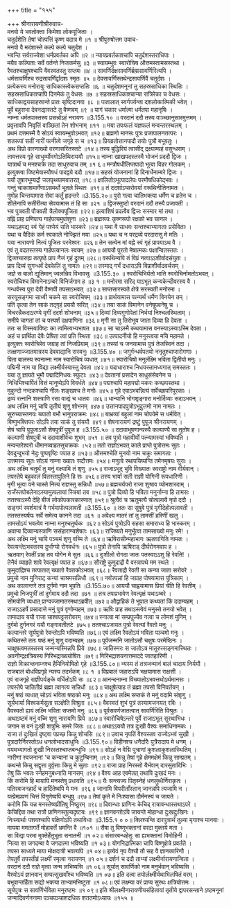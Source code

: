+++
title = "१५५"

+++
श्रीनारायणीश्रीरुवाच-  
मनवो ये भवतोक्ताः किमेशा लोकपूजिताः ।  
चतुर्दशेति तेषां चोत्पत्तिं कृष्ण वदात्र मे ॥१ ॥
श्रीपुरुषोत्तम उवाच-  
मनवो वै मदंशास्ते कल्पे कल्पे चतुर्दश ।  
भवन्ति सर्वराज्येशा धर्मप्रवर्तका अपि ॥२ ॥
न्यायप्रवर्तकाश्चापि चतुर्दशस्तराधिपाः ।  
मयैव कल्पिताः सर्वे वर्तन्ते निजकर्मसु ॥३ ॥
स्वायम्भुवः स्वारोचिष औत्तमस्तामसस्तथा ।  
रैवतश्चाक्षुषश्चापि वैवस्वतस्तु सप्तमः ॥४ ॥
सावर्णिर्दक्षसावर्णिर्ब्रह्मसावर्णिरित्यपि ।  
धर्मसावर्णिश्च रुद्रसावर्णिर्द्वादशः स्मृतः ॥५ ॥
देवसावर्णिस्तथेन्द्रसावर्णिवैं चतुर्दशः ।  
प्रत्येकस्य मनोरायुः साधिकास्त्वेकसप्ततिः ॥६ ॥
चतुर्दशमनूनां तु सहस्रसाधिका स्थितिः ।  
सहस्रसाधिकाश्चापि दिनमेकं तु वेधसः ॥७ ॥
सहस्रसाधिकाश्चान्या रात्रिरेका च वेधसः ।  
साधिकाद्वयसाहस्रान्ते प्रातः सृष्टिदानवा ॥८ ॥
पातालात् स्वर्गपर्यन्ता दशलोकात्मिकी भवेत् ।  
पूर्वे बहुसभा देवनद्यास्तटे तु वैष्णवम् ॥९ ॥
यागं चकार धर्मात्मा धर्मतपा महानृषिः ।  
नाम्ना धर्मतपास्तस्य प्रसन्नोऽहं नरायणः ॥3.155.१० ॥
वरदानं ददौ तस्य वाञ्च्छानुसारमुत्तमम् ।  
प्रवृत्तावपि निवृत्तिं वाञ्छितां तेन शोभनाम् ॥११ ॥
मया तपःफलं यज्ञफलं मन्वन्तरस्थलम् ।  
प्रथमं दत्तमस्मै वै सोऽयं स्वायम्भुवोऽभवत् ॥१२॥
ब्रह्मणो मानसः पुत्रः प्रजापालनतत्परः ।  
शतरूपां सतीं नारीं पत्नीत्वे जगृहे स च ॥१३॥
प्रियव्रतोत्तानपादौ तयोः पुत्रौ बभूवतुः ।  
अथ विप्रो वारणाख्यो वरणासरितस्तटे ॥१४॥
तस्य बुद्धिरियं त्वासीद् द्रक्ष्याम्यहं वसुन्धराम् ।  
तावत्तस्य गृहे साधुर्व्योमगोऽतिथिराययौ ॥१५॥
नाम्ना खाखपदस्तस्मै भोजनं प्रददौ द्विजः ।  
यात्रार्थं च मनश्चक्रे तदा साधुरुवाच तम् ॥१ ६॥
मन्त्रौषधीलिप्तपादो भूत्वा विहर गोलकम् ।  
इत्युक्त्वा पिष्टमेवास्यौषधं पादद्वये ददौ ॥१७॥
सहस्रं योजनानां हि दिनार्धेनाम्बरे द्विजः ।  
ययौ तुषारभूम्यद्रौ जलपृथ्व्यामवातरत् ॥१८॥
क्षालितोऽभूत्पादलेपः परमौषधिकोद्भवः ।  
गन्तुं चाकाशमार्गेणाऽसमर्थो भूतले स्थितः ॥१९॥
तं ददर्शाऽप्सरोवर्या वरूथिनीतिनामतः ।  
मुमोह चिन्तयामास सेवां कर्तुं हृदन्तरे ॥3.155.२०॥
पुरो गत्वा चातिभक्त्या धर्मेण च व्रतेन च ।  
शीलेनापि सतीरीत्या सेवयामास तं हि सा ॥२१ ॥
द्विजस्तुष्टो वरदानं ददौ तस्यै प्रजावती ।  
भव पुत्रवती पौत्रवती त्रैलोक्यपूजिता ॥२२॥
इत्याशिषं प्रदत्वैव द्विजः सस्मार मां तथा ।  
वह्निं प्राह प्रणिपत्य गार्हपत्यमुपांशुना ॥२३॥
ब्रह्मरूपः कृष्णरूपो रक्षको भव चानल ।  
यथाऽहमद्य स्वं गेहं पश्येयं सति भास्करे ॥२४॥
यथा वै साधवः सन्तश्चाभ्यागताः प्रसेविताः ।  
यथा च वैदिकं कर्म स्वकाले नोज्झितं मया ॥२५॥
यथा च न परद्रव्ये परदारासु मे मतिः ।  
यया नारायणो नित्यं पूजितः परमेश्वरः ॥२६॥
तेन सत्येन मां वह्ने स्वं गृहं प्रापयाऽथ वै ।  
एवं तु वदतस्तस्य गार्हपत्यानलः स्वयम् ॥२७॥
आययौ पुरतो मेषात्मकः पक्षान्वितस्ततः ।  
द्विजश्चारुह्य तत्पृष्ठे प्राप नैजं गृहं द्रुतम् ॥२८॥
वरूथिन्यपि तं विप्रं नत्वाऽऽशीर्वादसंयुता ।  
प्राप दिव्यं सुगन्धर्वं देवकेलिं तु नामतः ॥२९॥
तस्माद् गर्भं दधाराऽपि विप्राशीर्वादवर्चसम् ।  
जज्ञे स बालो द्युतिमान् ज्वलन्निव विभावसुः ॥3.155.३० ॥
स्वरोचिभिर्यतो भाति स्वरोचिर्नामतोऽभवत् ।  
स्वरोचिश्च विमानेनाऽम्बरे विनिर्जगाम ह ॥३ १ ॥
मनोरमा सरिद् याऽभूत् कन्यकेन्दीवरस्य वै ।  
गन्धर्वस्य पुरा देवी वैष्णवी तपसाऽभवत् ॥३२॥
साप्तसारस्वते क्षेत्रे सरस्वती मनोरमा ।  
सरयूसङ्गमा साध्वी चकमे सा स्वरोचिषम् ॥३३॥
प्रार्थयामास पत्न्यर्थं धर्मेण विनयेन तम् ।  
पतिं कृत्वा तेन साकं तद्गृहं प्रययौ सरित् ॥३४॥
तया साकं विमानेन वनेषूपवनेषु च ।  
विचरन्नैकदाऽरण्ये मृगीं ददर्श शोभनाम् ॥३५॥
दिव्यां दिव्यगुणोपेतां निर्भयां निश्चलस्थिताम् ।  
समीपे चागतां तां च पस्पर्श दक्षपाणिना ॥३६॥
मृगी सा तु तिरोभूय जाता दिव्या हि देवता ।  
ततः स विस्मयाविष्टः का त्वमित्यभ्यभाषत ॥३७॥
सा चाऽस्मै कथयामास वनस्याऽस्याऽस्मि देवता ।  
अहं च प्रार्थिता देवैः प्रेषिता त्वां प्रति स्थिता ॥३८॥
उत्पादनीयो हि मनुस्त्वया मयि महामते ।  
इत्युक्तः स्वरोचिरेव जग्राह तां निजप्रियाम् ॥३९॥
तस्यां च जनयामास पुत्रं तेजस्विनं तदा ।  
तत्क्षणाज्जातमात्रस्य देववाद्यानि सस्वनुः ॥3.155.४० ॥
जगुर्गन्धर्वपतयो ननृतुश्चाप्सरोगणाः ।  
पिता बालस्य स्वनाम्ना नाम स्वारोचिषं व्यधात् ॥४१॥
स्वारोचिषो मनुर्लक्ष्मि भविता द्वितीयो मनुः ।  
पद्मिनी नाम या विद्या लक्ष्मीर्यस्यास्तु देवता ॥४२॥
यदाधाराश्च निधयस्तामध्यगात् समस्ततः ।  
यया तु ज्ञायते भूमौ पद्मादिनिधयः स्फुटाः ॥४३॥
देवतानां प्रसादेन साधुसंसेवनेन च ।  
निधिभिश्चार्पितं वित्तं मानुष्येऽपि विवर्धते ॥४४॥
पद्मश्चापि महापद्मो मकरः कच्छपस्तथा ।  
मुकुन्दो नन्दकश्चापि नीलः शङ्खश्च ते मनोः ॥४५॥
गृहे एवाऽभवन्नित्यं सर्वेच्छापरिपूरकाः ।  
द्रव्यं रत्नानि शस्त्राणि रसा वाद्यं च धातवः ॥४६॥
धान्यानि भोगशृङ्गारा मनोर्दिव्याः सदाऽभवन् ।  
अथ लक्ष्मि मनुं चापि तृतीयं शृणु शोभनम् ॥४७॥
उत्तानपादपुत्रोऽभूदुत्तमो नाम नामतः ।  
सुरुच्यास्तनयः ख्यातो बभौ भानुपराक्रमः ॥४८॥
बाभ्रव्यां बहुलां नाम चोपयेमे स धर्मवित् ।  
विष्णुभक्तिपरः सोऽपि तया साकं तु संययौ ॥४९॥
शेषनारायणं द्रष्टुं पुपूज श्रीनरायणम् ।  
शेषं चापि पुपूजाऽसौ शेषपुत्रीं पुपूज ह ॥3.155.५० ॥
ददावाभूषणान्यस्यै कल्याण्यै सा तुतोष ह ।  
कल्याणी शेषपुत्री च ददावाशीर्वचः शुभम् ॥५१ ॥
तव पुत्रो महावीर्यो पत्न्यामस्यां भविष्यति ।  
मन्वन्तरेश्वरो धीमानव्याहतसुचक्रकः ।५२॥
ततो राज्ञोऽभवत् काले प्राप्ते पुत्रोत्तमः सुतः ।  
देवदुन्दुभयो नेदुः पुष्पवृष्टिः पपात ह ॥५३॥
औत्तमश्चेति मुनयो नाम चक्रुः समागताः ।  
उत्तमस्य सुतः सोऽयं नाम्ना ख्यातः सदौत्तमः ॥५४॥
मनुत्वे स्थापयिष्यन्ति तमेनमृषयः सुराः ।  
अथ लक्ष्मि चतुर्थं तु मनुं वक्ष्यामि तं शृणु ॥५५॥
राजाऽभूद् भुवि विख्यातः स्वराष्ट्रो नाम वीर्यवान् ।  
तपस्तेपे बहुकालं वितस्तापुलिने हि सः ॥५६॥
तस्य भार्या सती राज्ञी योगिनी रूपधारिणी ।  
मृगी भूत्वा वने चास्ते नित्यं राज्ञस्तु सन्निधौ ॥५७॥
ब्रह्मचर्यपरो राजा शुश्राव व्योमशारदाम् ।  
राजँस्तपोबलेनाऽस्यामुत्पलायां स्त्रियां तव ॥५८॥
पुत्रो दिव्यो हि भविता मनुर्नाम्ना हि तामसः ।  
ततश्चाऽस्यै देहि बीजं लोकोपकारकारणात् ॥५९॥
श्रुत्वैवं च ऋतुमत्यै चोत्पलायै नृपो ददौ ।  
सङ्गमं स्पर्शमात्रं वै गर्भमापोत्पलावती ॥3.155.६० ॥
ततः सा सुषुवे पुत्रं मृगीदेहोत्पलावती ।  
ततस्तस्यर्षयः सर्वे समेत्य कानने तदा ॥६१ ॥
अवेक्ष्य मातरं तां तु तामसीं हरिणीं खलु ।  
तामसोऽयं भवत्वेव नाम्ना मनुश्चतुर्थकः ॥६२॥
सोऽयं पुत्रोऽपि सहसा समाराध्य हि भास्करम् ।  
अवाप्य दिव्यान्यस्त्राणि ससंहाराण्यशेषतः ॥६३॥
राजिष्यते मनुर्भूत्वा तामसाख्यो मनुः रमे! ।  
अथ लक्ष्मि मनुं चापि पञ्चमं शृणु वच्मि ते ॥६४॥
ऋषिरासीन्महाभागः ऋतवागिति नामतः ।  
रेवत्यन्तेऽभवत्तस्य दुर्भाग्यो रोगवर्धनः ॥६५॥
पुत्रो तेनापि ऋषिराड् दीर्घरोगमवाप ह ।  
ऋतवाग् रेवतीं प्राह तव योगेन मे सुतः ॥६६॥
दुःशीलो रोगदा जातः पतस्वाऽऽशु हि रेवति! ।  
तेनैवं व्याहृते शापे रेवत्यृक्षं पपात ह ॥६७॥
सौराष्ट्रे कुमुदाद्रौ वै वस्त्रापथे मम स्थले ।  
कुमुदाद्रिश्च तत्पातात् ख्यातो रैवतकोऽभवत् ॥६८॥
रैवताद्रौ रेवती सा कन्या जाता सरोवरे ।  
प्रमुचो नाम मुनिराट् कन्यां चाश्रमसन्निधौ ॥६९॥
नवोत्पन्नां हि जग्राह पोषयामास पुत्रिकाम् ।  
अथ कालान्तरे तत्र दुर्गमो नाम भूपतिः ॥3.155.७०॥
आययौ चाह्वयामास प्रियां चेति हि रेवतीम् ।  
प्रमुचो निजपुत्रीं तां दुर्गमाय ददौ तदा ॥७१ ॥
तत्र तपःप्रभावेण रेवत्यृक्षं यथाऽम्बरे ।  
सोमयोगि व्यधात् प्राग्वज्जामातरमथाऽब्रवीत् ॥७२॥
औद्वाहिकं ते भूपाल कथ्यतां किं ददाम्यहम् ।  
राजाऽऽहर्षे प्रसादात्ते मनुं पुत्रं वृणोम्यहम् ॥७३॥
ऋषिः प्राह तथाऽस्त्वेवं मनुस्ते तनयो भवेत् ।  
तामादाय ययौ राजा चाश्वपट्टसरोवरम् ॥७४॥
स्नात्वा मां सम्प्रपूज्यैव नत्वा च लोमशं मुनिम् ।  
दुर्गमो दुर्गनगरं ययौ गङ्गावतीतटे ॥७५॥
ततश्चाऽजायत पुत्रो रेवत्यां रैवतो मनुः ।  
कल्पान्तरे सूर्यपुत्रो रेवन्तोऽपि भविष्यति ॥७६॥
एवं लक्ष्मि रैवतोऽयं भविता पञ्चमो मनुः ।  
कथितस्ते ततः षष्ठं मनुं शृणु वदाम्यहम् ॥७७॥
पूर्वजन्मनि जातोऽसौ चक्षुषः परमेष्ठिनः ।  
चाक्षुषत्वमतस्तस्य जन्मन्यस्मिन्नपि प्रिये ॥७८॥
जातिस्मरः स जातोऽत्र मातुरुत्सङ्गमास्थितः ।  
अवनीन्द्रक्षत्रियस्य गिरिभद्राख्ययोषितः ॥७९॥
गिरिभद्राशयनात्तमाददे जातहारिणी ।  
राज्ञो विक्रान्तनाम्नश्च हैमिनियोषितो गृहे ॥3.155.८०॥
न्यस्य तं तत्रजन्मानं बालं चादाय निर्ययौ ।  
राजबालं बोधविप्रगृहे न्यस्य तदर्भकम् ॥८ १ ॥
विप्रबालं जहाराऽपि भक्षयामास राक्षसी ।  
एवं राजगृहे राज्ञीपर्यङ्के वर्धितोऽपि सः ॥८२॥
आनन्दनाम्ना विख्यातोऽभवत्तथोऽर्थमानसः ।  
तपस्तेपे चातितीव्रं ब्रह्मा त्वागत्य सन्निधौ ॥८३॥
चाक्षुषेत्याह तं ब्रह्मा तपसो विनिवर्तयन् ।  
मनुं षष्ठं व्यधात् सोऽयं भविता षष्ठको मनुः ॥८४॥
अथ लक्ष्मि सप्तकं ते मनुं वदामि संशृणु ।  
सूर्यभार्या विश्वकर्मसुता सञ्ज्ञेति विश्रुता ॥८५॥
वैवस्वतं शुभं पुत्रं तस्यामजनयत् रविः ।  
वैवस्वतो ह्ययं लक्ष्मि भविता सप्तमो मनुः ॥८६॥
पूर्वसवर्णजातत्वात् सावर्णिरिति विश्रुतः ।  
अथाऽष्टमं मनुं वच्मि शृणु नारायणि प्रिये ॥८७॥
स्वारोचिषेऽन्तरे पूर्वे राजाऽभूत् सुरथाभिधः ।  
जगाम स वनं दुःखी शत्रुभिः समरे जितः ॥८८॥
अथाऽऽययौ तत्र दुःखी वैश्यः समाधिनामकः ।  
राजा तं दुःखितं दृष्ट्वा पप्रच्छ किन्नु शोचसि ॥८९॥
उवाच नृपतिं वैश्यस्तव राज्येऽभवं सुखी ।  
पुत्रदारैर्निरस्तोऽध धनलोभादसाधुभिः ॥3.155.९०॥
विहीनश्च धनैर्दारैः पुत्रैरादाय मे धनम् ।  
वयमभ्यागतो दुःखी निरस्तश्चाप्तबन्धुभिः ॥९१॥
सोऽहं न वेद्मि पुत्राणां कुशलाकुशलास्थितिम् ।  
नारीणां स्वजनानां 'च कन्यानां च कुटुम्बिनाम् ॥९२॥
किन्नु तेषां गृहे क्षेममक्षेमं किन्नु साम्प्रतम् ।  
कथन्ते किन्नु सद्वृत्ता दुर्वृत्ताः किन्नु मे सुताः ॥९२॥
राजा प्राह निरस्तो यैर्भवान् दारसुतादिभिः ।  
तेषु किं भवतः स्नेहमनुबध्नाति मानसम् ॥९४॥
वैश्य आह एवमेतत् तथापि दुःखदं मनः ।  
किं करोमि हि मायापि मनस्तेषु प्रधावति ॥९५॥
यैः सन्त्यज्य पितृस्नेहं धनलुब्धैर्निराकृतः ।  
पतिस्वजनहार्दं च हार्दितेष्वपि मे मनः ॥९६॥
जानामि विपरीताँस्तान् जानन्नपि त्यजामि न ।  
यत्प्रेमप्रवणं चित्तं विगुणेष्वपि बन्धुषु ॥९७॥
तेषां कृते मे निःश्वासा दौर्मनस्यं च जायते ।  
करोमि किं यन्न मनस्तेष्वप्रीतिषु निष्ठुरम् ॥९८॥
दिवान्धाः प्राणिनः केचिद् रात्रावन्धास्तथाऽपरे ।  
केचिद्दिवा तथा रात्रौ प्राणिनस्तुल्यदृष्टयः ॥९९॥
ज्ञानवन्तोऽपि जायन्ते मोहान्धा दुःखदुःखिनः ।  
निःस्वार्थाः पशवश्चापि पक्षिणोऽपि तथाविधाः ॥3.155.१ ० ०॥
क्लिश्यन्ति दारपुत्रार्थं तुल्या मृगाश्च मानवाः ।  
मायया ममतागर्ते मोहावर्त्ते भ्रमन्ति वै ॥१०१ ॥
सैषा तु विष्णुभक्तानां वरदा मुक्तये मता ।  
सा विद्या परमा मुक्तेर्हेतुभूता सनातनी ॥१ ०२॥
संसारबन्धहेतुः सा ह्यभक्तानां विमोहिनी ।  
नित्या सा जगदम्बा वै जगदात्मा भविष्यति ॥१ ०३॥
योगनिद्रात्मिका चापि विष्णुक्षेत्रे प्रवर्तते ।  
तपसा साध्यते माया मोक्षदात्री भवत्यपि ॥१ ०४॥
इत्येवं नृप वैश्यौ तौ सह वै ज्ञानकारिणौ ।  
तेपतुर्वै तपस्तीव्रं लक्ष्मीं स्मृत्वा नरायणम् ॥१ ०५॥
दर्शनं च ददौ ताभ्यां लक्ष्मीर्नारायणान्विता ।  
वरदानं ददौ राज्ञे मृत्वा जन्म लभिष्यसि ॥१ ०६॥
सूर्यात् सावर्णिको नाम मनुर्भवान् भविष्यसि ।  
वैश्योऽयं ज्ञानवान् सम्पत्सुखवाँश्च भविष्यति ॥१ ०७॥
इति दत्वा तयोर्लक्ष्मीर्यथाभिलषितं वरम् ।  
बभूवान्तर्हिता सद्यो भक्त्या ताभ्यामभिष्टुता ॥१ ०८॥
एवं लक्ष्म्या वरं प्राप्य सुरथः क्षत्रियोत्तमः ।  
सूर्यपुत्रः स सावर्णिर्भविता मनुरष्टमः ॥१ ०९॥
इति श्रीलक्ष्मीनारायणीयसंहितायां तृतीये द्वापरसन्ताने ऽष्टमनूनां जन्मादिवर्णननामा पञ्चपञ्चाशदधिक शततमोऽध्यायः ॥१५५ ॥
    
